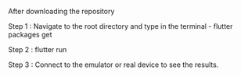 After downloading the repository

Step 1 : Navigate to the root directory and type in the terminal -  flutter packages get

Step 2 : flutter run

Step 3 : Connect to the emulator or real device to see the results.

